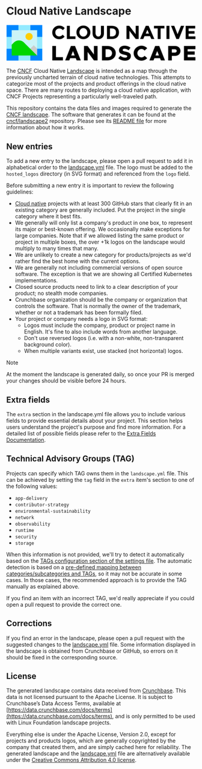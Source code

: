 # Cloud Native Landscape

![Cloud Native Landscape Logo](https://raw.githubusercontent.com/cncf/artwork/master/other/cncf-landscape/horizontal/color/cncf-landscape-horizontal-color.png)

The [CNCF](https://www.cncf.io) Cloud Native [Landscape](https://landscape.cncf.io) is intended as a map through the previously uncharted terrain of cloud native technologies. This attempts to categorize most of the projects and product offerings in the cloud native space. There are many routes to deploying a cloud native application, with CNCF Projects representing a particularly well-traveled path.

This repository contains the data files and images required to generate the [CNCF landscape](https://landscape.cncf.io). The software that generates it can be found at the [cncf/landscape2](https://github.com/cncf/landscape2) repository. Please see its [README file](https://github.com/cncf/landscape2#landscape2) for more information about how it works.

## New entries

To add a new entry to the landscape, please open a pull request to add it in alphabetical order to the [landscape.yml](landscape.yml) file. The logo must be added to the `hosted_logos` directory (in SVG format) and referenced from the `logo` field.

Before submitting a new entry it is important to review the following guidelines:

* [Cloud native](https://github.com/cncf/toc/blob/master/DEFINITION.md) projects with at least 300 GitHub stars that clearly fit in an existing category are generally included. Put the project in the single category where it best fits.
* We generally will only list a company's product in one box, to represent its major or best-known offering. We occasionally make exceptions for large companies. Note that if we allowed listing the same product or project in multiple boxes, the over +1k logos on the landscape would multiply to many times that many.
* We are unlikely to create a new category for products/projects as we'd rather find the best home with the current options.
* We are generally not including commercial versions of open source software. The exception is that we are showing all Certified Kubernetes implementations.
* Closed source products need to link to a clear description of your product; no stealth mode companies.
* Crunchbase organization should be the company or organization that controls the software. That is normally the owner of the trademark, whether or not a trademark has been formally filed.
* Your project or company needs a logo in SVG format:
  * Logos must include the company, product or project name in English. It's fine to also include words from another language.
  * Don't use reversed logos (i.e. with a non-white, non-transparent background color).
  * When multiple variants exist, use stacked (not horizontal) logos.

> [!NOTE]
> At the moment the landscape is generated daily, so once your PR is merged your changes should be visible before 24 hours.

## Extra fields

The `extra` section in the landscape.yml file allows you to include various fields to provide essential details about your project. This section helps users understand the project's purpose and find more information. For a detailed list of possible fields please refer to the [Extra Fields Documentation](https://github.com/cncf/landscape2/blob/main/docs/config/data.yml).

## Technical Advisory Groups (TAG)

Projects can specify which TAG owns them in the `landscape.yml` file. This can be achieved by setting the `tag` field in the `extra` item's section to one of the following values:

* `app-delivery`
* `contributor-strategy`
* `environmental-sustainability`
* `network`
* `observability`
* `runtime`
* `security`
* `storage`

When this information is not provided, we'll try to detect it automatically based on the [TAGs configuration section of the settings file](https://github.com/cncf/landscape2-sites/blob/4f24e07b22ab4cc05b8211c9ce5184797e931631/cncf/settings.yml#L277-L359). The automatic detection is based on a [pre-defined mapping between categories/subcategories and TAGs](https://github.com/cncf/landscape2-sites/blob/4f24e07b22ab4cc05b8211c9ce5184797e931631/cncf/settings.yml#L277-L359), so it may not be accurate in some cases. In those cases, the recommended approach is to provide the TAG manually as explained above.

If you find an item with an incorrect TAG, we'd really appreciate if you could open a pull request to provide the correct one.

## Corrections

If you find an error in the landscape, please open a pull request with the suggested changes to the [landscape.yml](landscape.yml) file. Some information displayed in the landscape is obtained from Crunchbase or GitHub, so errors on it should be fixed in the corresponding source.

## License

The generated landscape contains data received from [Crunchbase](http://www.crunchbase.com). This data is not licensed pursuant to the Apache License. It is subject to Crunchbase’s Data Access Terms, available at [https://data.crunchbase.com/docs/terms](https://data.crunchbase.com/docs/terms), and is only permitted to be used with Linux Foundation landscape projects.

Everything else is under the Apache License, Version 2.0, except for projects and products logos, which are generally copyrighted by the company that created them, and are simply cached here for reliability. The generated landscape and the [landscape.yml](landscape.yml) file are alternatively available under the [Creative Commons Attribution 4.0 license](https://creativecommons.org/licenses/by/4.0/).
